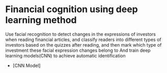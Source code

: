 # Financial cognition using deep learning method

Use facial recognition to detect changes in the expressions of investors when reading financial articles, and classify readers into different types of investors based on the quizzes after reading, and then mark which type of investment these facial expression changes belong to And train deep learning models(CNN) to achieve automatic identification

* [CNN Model]
